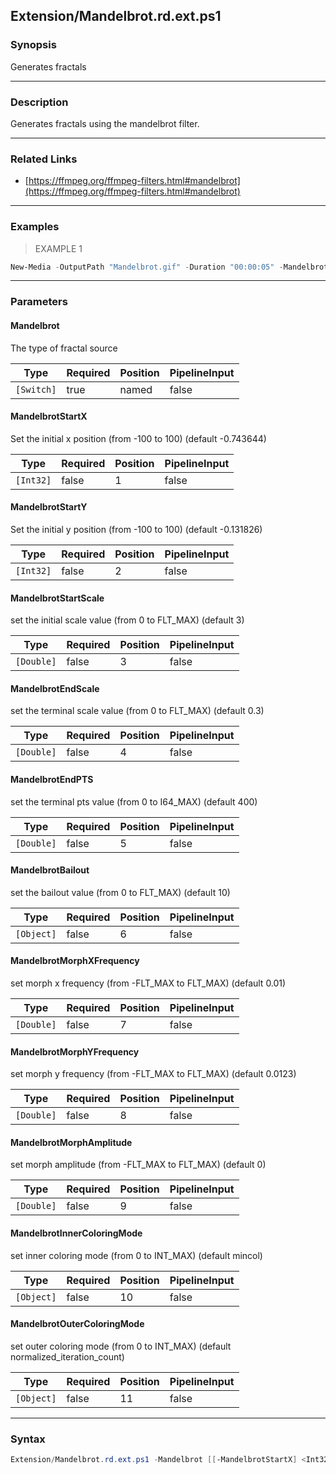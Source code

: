 Extension/Mandelbrot.rd.ext.ps1
-------------------------------

### Synopsis
Generates fractals

---

### Description

Generates fractals using the mandelbrot filter.

---

### Related Links
* [https://ffmpeg.org/ffmpeg-filters.html#mandelbrot](https://ffmpeg.org/ffmpeg-filters.html#mandelbrot)

---

### Examples
> EXAMPLE 1

```PowerShell
New-Media -OutputPath "Mandelbrot.gif" -Duration "00:00:05" -Mandelbrot
```

---

### Parameters
#### **Mandelbrot**
The type of fractal source

|Type      |Required|Position|PipelineInput|
|----------|--------|--------|-------------|
|`[Switch]`|true    |named   |false        |

#### **MandelbrotStartX**
Set the initial x position (from -100 to 100) (default -0.743644)

|Type     |Required|Position|PipelineInput|
|---------|--------|--------|-------------|
|`[Int32]`|false   |1       |false        |

#### **MandelbrotStartY**
Set the initial y position (from -100 to 100) (default -0.131826)

|Type     |Required|Position|PipelineInput|
|---------|--------|--------|-------------|
|`[Int32]`|false   |2       |false        |

#### **MandelbrotStartScale**
set the initial scale value (from 0 to FLT_MAX) (default 3)

|Type      |Required|Position|PipelineInput|
|----------|--------|--------|-------------|
|`[Double]`|false   |3       |false        |

#### **MandelbrotEndScale**
set the terminal scale value (from 0 to FLT_MAX) (default 0.3)

|Type      |Required|Position|PipelineInput|
|----------|--------|--------|-------------|
|`[Double]`|false   |4       |false        |

#### **MandelbrotEndPTS**
set the terminal pts value (from 0 to I64_MAX) (default 400)

|Type      |Required|Position|PipelineInput|
|----------|--------|--------|-------------|
|`[Double]`|false   |5       |false        |

#### **MandelbrotBailout**
set the bailout value (from 0 to FLT_MAX) (default 10)

|Type      |Required|Position|PipelineInput|
|----------|--------|--------|-------------|
|`[Object]`|false   |6       |false        |

#### **MandelbrotMorphXFrequency**
set morph x frequency (from -FLT_MAX to FLT_MAX) (default 0.01)

|Type      |Required|Position|PipelineInput|
|----------|--------|--------|-------------|
|`[Double]`|false   |7       |false        |

#### **MandelbrotMorphYFrequency**
set morph y frequency (from -FLT_MAX to FLT_MAX) (default 0.0123)

|Type      |Required|Position|PipelineInput|
|----------|--------|--------|-------------|
|`[Double]`|false   |8       |false        |

#### **MandelbrotMorphAmplitude**
set morph amplitude (from -FLT_MAX to FLT_MAX) (default 0)

|Type      |Required|Position|PipelineInput|
|----------|--------|--------|-------------|
|`[Double]`|false   |9       |false        |

#### **MandelbrotInnerColoringMode**
set inner coloring mode (from 0 to INT_MAX) (default mincol)

|Type      |Required|Position|PipelineInput|
|----------|--------|--------|-------------|
|`[Object]`|false   |10      |false        |

#### **MandelbrotOuterColoringMode**
set outer coloring mode (from 0 to INT_MAX) (default normalized_iteration_count)

|Type      |Required|Position|PipelineInput|
|----------|--------|--------|-------------|
|`[Object]`|false   |11      |false        |

---

### Syntax
```PowerShell
Extension/Mandelbrot.rd.ext.ps1 -Mandelbrot [[-MandelbrotStartX] <Int32>] [[-MandelbrotStartY] <Int32>] [[-MandelbrotStartScale] <Double>] [[-MandelbrotEndScale] <Double>] [[-MandelbrotEndPTS] <Double>] [[-MandelbrotBailout] <Object>] [[-MandelbrotMorphXFrequency] <Double>] [[-MandelbrotMorphYFrequency] <Double>] [[-MandelbrotMorphAmplitude] <Double>] [[-MandelbrotInnerColoringMode] <Object>] [[-MandelbrotOuterColoringMode] <Object>] [<CommonParameters>]
```
